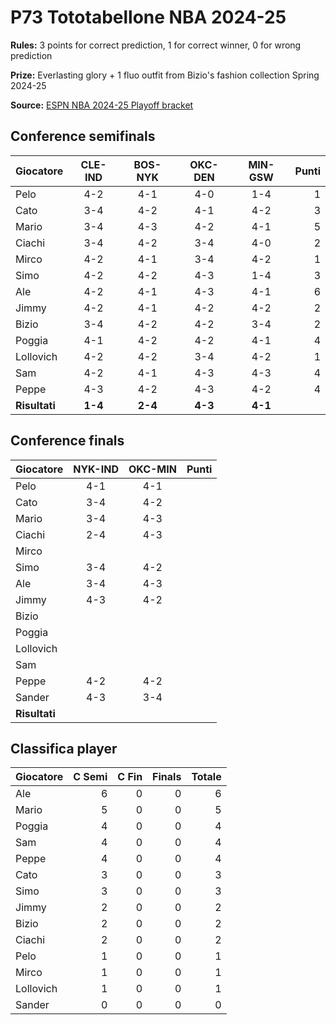 # P73 Tototabellone NBA 2024-25

**Rules:** 3 points for correct prediction, 1 for correct winner, 0 for wrong prediction

**Prize:** Everlasting glory + 1 fluo outfit from Bizio's fashion collection Spring 2024-25

**Source:** [ESPN NBA 2024-25 Playoff bracket](https://www.espn.com/nba/playoff-bracket)

## Conference semifinals

| Giocatore | CLE-IND | BOS-NYK | OKC-DEN | MIN-GSW | Punti |
|-----------|:-------:|:-------:|:-------:|:-------:|------:|
| Pelo      | 4-2     | 4-1     | 4-0     | 1-4     |   1   |
| Cato      | 3-4     | 4-2     | 4-1     | 4-2     |   3   |
| Mario     | 3-4     | 4-3     | 4-2     | 4-1     |   5   |
| Ciachi    | 3-4     | 4-2     | 3-4     | 4-0     |   2   |
| Mirco     | 4-2     | 4-1     | 3-4     | 4-2     |   1   |
| Simo      | 4-2     | 4-2     | 4-3     | 1-4     |   3   |
| Ale       | 4-2     | 4-1     | 4-3     | 4-1     |   6   |
| Jimmy     | 4-2     | 4-1     | 4-2     | 4-2     |   2   |
| Bizio     | 3-4     | 4-2     | 4-2     | 3-4     |   2   |
| Poggia    | 4-1     | 4-2     | 4-2     | 4-1     |   4   |
| Lollovich | 4-2     | 4-2     | 3-4     | 4-2     |   1   |
| Sam       | 4-2     | 4-1     | 4-3     | 4-3     |   4   |
| Peppe     | 4-3     | 4-2     | 4-3     | 4-2     |   4   |
| **Risultati** | **1-4**     | **2-4**     | **4-3**     | **4-1**     |       |

## Conference finals

| Giocatore | NYK-IND | OKC-MIN | Punti |
|-----------|:-------:|:-------:|------:|
| Pelo      |   4-1   |   4-1   |       |
| Cato      |   3-4   |   4-2   |       |
| Mario     |   3-4   |   4-3   |       |
| Ciachi    |   2-4   |   4-3   |       |
| Mirco     |         |         |       |
| Simo      |   3-4   |   4-2   |       |
| Ale       |   3-4   |   4-3   |       |
| Jimmy     |   4-3   |   4-2   |       |
| Bizio     |         |         |       |
| Poggia    |         |         |       |
| Lollovich |         |         |       |
| Sam       |         |         |       |
| Peppe     |   4-2   |   4-2   |       |
| Sander    |   4-3   |   3-4   |       |
| **Risultati** |      |      |       |

## Classifica player

| Giocatore | C Semi | C Fin | Finals | Totale |
|-----------|-------:|------:|-------:|-------:|
| Ale       |    6   |    0  |    0   |    6   |
| Mario     |    5   |    0  |    0   |    5   |
| Poggia    |    4   |    0  |    0   |    4   |
| Sam       |    4   |    0  |    0   |    4   |
| Peppe     |    4   |    0  |    0   |    4   |
| Cato      |    3   |    0  |    0   |    3   |
| Simo      |    3   |    0  |    0   |    3   |
| Jimmy     |    2   |    0  |    0   |    2   |
| Bizio     |    2   |    0  |    0   |    2   |
| Ciachi    |    2   |    0  |    0   |    2   |
| Pelo      |    1   |    0  |    0   |    1   |
| Mirco     |    1   |    0  |    0   |    1   |
| Lollovich |    1   |    0  |    0   |    1   |
| Sander    |    0   |    0  |    0   |    0   |
